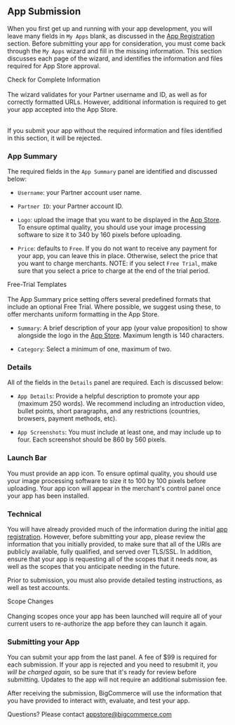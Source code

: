 ## <span class="jumptarget"> App Submission </span>

When you first get up and running with your app development, you will leave many fields in `My Apps` blank, as discussed in the [App&#160;Registration](#app-registration) section. Before submitting your app for consideration, you must come back through the `My Apps` wizard and fill in the missing information. This section discusses each page of the wizard, and identifies the information and files required for App Store approval.

<aside class="warning">
<span class="aside-warning-hd">Check for Complete Information</span><br><br>
The wizard validates for your Partner username and ID, as well as for correctly formatted URLs. However, additional information is required to get your app accepted into the App Store.<br><br> 

If you submit your app without the required information and files identified in this section, it will be rejected.
</aside>


### <span class="jumptarget"> App Summary

The required fields in the `App Summary` panel are identified and discussed below:

*   `Username`: your Partner account user name.

*   `Partner ID`: your Partner account ID.

*   `Logo`: upload the image that you want to be displayed in the <a href="https://www.bigcommerce.com/apps/" target="_blank">App Store</a>. To ensure optimal quality, you should use your image processing software to size it to 340 by 160 pixels before uploading.

*   `Price`: defaults to `Free`. If you do not want to receive any payment for your app, you can leave this in place. Otherwise, select the price that you want to charge merchants. NOTE: if you select `Free Trial`, make sure that you select a price to charge at the end of the trial period.

<aside class="notice">
<span class="aside-notice-hd">Free-Trial Templates</span><br><br>
The App Summary price setting offers several predefined formats that include an optional Free Trial. Where possible, we suggest using these, to offer merchants uniform formatting in the App Store.
</aside>

*   `Summary`: A brief description of your app (your value proposition) to show alongside the logo in the <a href="https://www.bigcommerce.com/apps/" target="_blank">App Store</a>. Maximum length is 140 characters.

*   `Category`: Select a minimum of one, maximum of two.

### <span class="jumptarget"> Details </span>

All of the fields in the `Details` panel are required. Each is discussed below:

*   `App Details`: Provide a helpful description to promote your app (maximum 250 words). We recommend including an introduction video, bullet points, short paragraphs, and any restrictions (countries, browsers, payment methods, etc). 

*   `App Screenshots`: You must include at least one, and may include up to four. Each screenshot should be 860 by 560 pixels.

### <span class="jumptarget"> Launch Bar </span>

You must provide an app icon. To ensure optimal quality, you should use your image processing software to size it to 100 by 100 pixels before uploading. Your app icon will appear in the merchant's control panel once your app has been installed.

### <span class="jumptarget"> Technical </span>

You will have already provided much of the information during the initial [app registration](#app-registration). However, before submitting your app, please review the information that you initially provided, to make sure that all of the URIs are publicly available, fully qualified, and served over TLS/SSL. In addition, ensure that your app is requesting all of the scopes that it needs now, as well as the scopes that you anticipate needing in the future.

Prior to submission, you must also provide detailed testing instructions, as well as test accounts.

<aside class="warning">
<span class="aside-warning-hd">Scope Changes</span><br><br>
Changing scopes once your app has been launched will require all of your current users to re-authorize the app before they can launch it again.
</aside>


### <span class="jumptarget"> Submitting your App </span>

You can submit your app from the last panel. A fee of $99 is required for each submission. If your app is rejected and you need to resubmit it, _you will be charged again,_ so be sure that it's ready for review before submitting. Updates to the app will not require an additional submission fee.

After receiving the submission, BigCommerce will use the information that you have provided to interact with, evaluate, and test your app.

Questions? Please contact [appstore@bigcommerce.com](mailto:appstore@bigcommerce.com)

